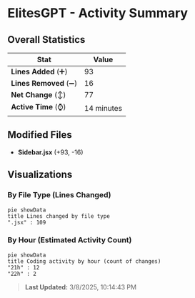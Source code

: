 # ElitesGPT - Activity Summary 

## Overall Statistics

| Stat                   | Value                                                             |
| ---------------------- | ----------------------------------------------------------------- |
| **Lines Added** (➕)   | 93                                          |
| **Lines Removed** (➖) | 16                                        |
| **Net Change** (↕)    | 77                |
| **Active Time** (⌚)   | 14 minutes |


## Modified Files
- **Sidebar.jsx** (+93, -16)

## Visualizations

### By File Type (Lines Changed)

```mermaid
pie showData
title Lines changed by file type
".jsx" : 109
```

### By Hour (Estimated Activity Count)

```mermaid
pie showData
title Coding activity by hour (count of changes)
"21h" : 12
"22h" : 2
```


> **Last Updated:** 3/8/2025, 10:14:43 PM